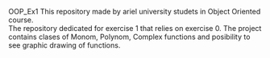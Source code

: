 OOP_Ex1
This repository made by ariel university studets in Object Oriented course.  
The repository dedicated for exercise 1 that relies on exercise 0.
The project contains clases of Monom, Polynom, Complex functions and posibility to see graphic drawing of functions.
